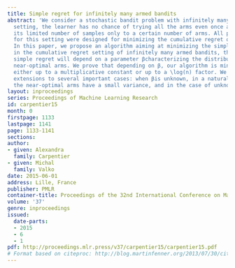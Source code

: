```yaml
---
title: Simple regret for infinitely many armed bandits
abstract: 'We consider a stochastic bandit problem with infinitely many arms. In this
  setting, the learner has no chance of trying all the arms even once and has to dedicate
  its limited number of samples only to a certain number of arms. All previous algorithms
  for this setting were designed for minimizing the cumulative regret of the learner.
  In this paper, we propose an algorithm aiming at minimizing the simple regret. As
  in the cumulative regret setting of infinitely many armed bandits, the rate of the
  simple regret will depend on a parameter βcharacterizing the distribution of the
  near-optimal arms. We prove that depending on β, our algorithm is minimax optimal
  either up to a multiplicative constant or up to a \log(n) factor. We also provide
  extensions to several important cases: when βis unknown, in a natural setting where
  the near-optimal arms have a small variance, and in the case of unknown time horizon.'
layout: inproceedings
series: Proceedings of Machine Learning Research
id: carpentier15
month: 0
firstpage: 1133
lastpage: 1141
page: 1133-1141
sections: 
author:
- given: Alexandra
  family: Carpentier
- given: Michal
  family: Valko
date: 2015-06-01
address: Lille, France
publisher: PMLR
container-title: Proceedings of the 32nd International Conference on Machine Learning
volume: '37'
genre: inproceedings
issued:
  date-parts:
  - 2015
  - 6
  - 1
pdf: http://proceedings.mlr.press/v37/carpentier15/carpentier15.pdf
# Format based on citeproc: http://blog.martinfenner.org/2013/07/30/citeproc-yaml-for-bibliographies/
---
```

